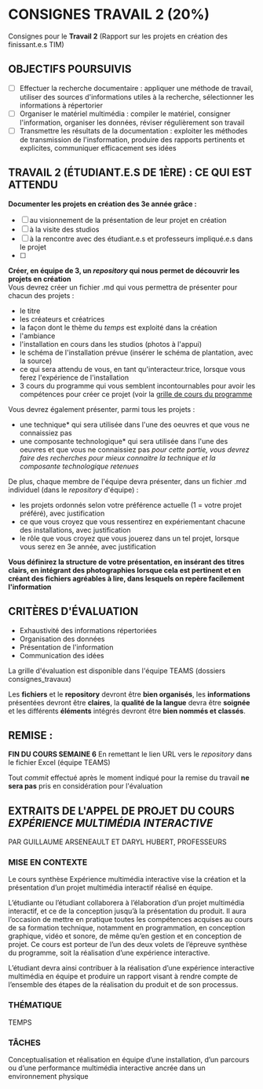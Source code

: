 # CONSIGNES TRAVAIL 2 (20%)
Consignes pour le **Travail 2** (Rapport sur les projets en création des finissant.e.s TIM) 

## OBJECTIFS POURSUIVIS
- [ ] Effectuer la recherche documentaire : appliquer une méthode de travail, utiliser des sources d'informations utiles à la recherche, sélectionner les informations à répertorier
- [ ] Organiser le matériel multimédia : compiler le matériel, consigner l'information, organiser les données, réviser régulièrement son travail
- [ ] Transmettre les résultats de la documentation : exploiter les méthodes de transmission de l'insformation, produire des rapports pertinents et explicites, communiquer efficacement ses idées

## TRAVAIL 2 (ÉTUDIANT.E.S DE 1ÈRE) : CE QUI EST ATTENDU
**Documenter les projets en création des 3e année grâce :**
- [ ] au visionnement de la présentation de leur projet en création 
- [ ] à la visite des studios
- [ ] à la rencontre avec des étudiant.e.s et professeurs impliqué.e.s dans le projet
- [ ] 

**Créer, en équipe de 3, un *repository* qui nous permet de découvrir les projets en création**  
Vous devrez créer un fichier .md qui vous permettra de présenter pour chacun des projets :
- le titre 
- les créateurs et créatrices
- la façon dont le thème du *temps* est exploité dans la création
- l'ambiance 
- l'installation en cours dans les studios (photos à l'appui)
- le schéma de l'installation prévue (insérer le schéma de plantation, avec la source)
- ce qui sera attendu de vous, en tant qu'interacteur.trice, lorsque vous ferez l'expérience de l'installation
- 3 cours du programme qui vous semblent incontournables pour avoir les compétences pour créer ce projet (voir la [grille de cours du programme](https://www.cmontmorency.qc.ca/programmes/nos-programmes-detudes/techniques/techniques-dintegration-multimedia/grille-de-cours/)

Vous devrez également présenter, parmi tous les projets :
- une technique* qui sera utilisée dans l'une des oeuvres et que vous ne connaissiez pas
- une composante technologique* qui sera utilisée dans l'une des oeuvres et que vous ne connaissiez pas
*pour cette partie, vous devrez faire des recherches pour mieux connaitre la technique et la composante technologique retenues*

De plus, chaque membre de l'équipe devra présenter, dans un fichier .md individuel (dans le *repository* d'équipe) :
- les projets ordonnés selon votre préférence actuelle (1 = votre projet préféré), avec justification
- ce que vous croyez que vous ressentirez en expériementant chacune des installations, avec justification
- le rôle que vous croyez que vous jouerez dans un tel projet, lorsque vous serez en 3e année, avec justification

**Vous définirez la structure de votre présentation, en insérant des titres clairs, en intégrant des photographies lorsque cela est pertinent et en créant des fichiers agréables à lire, dans lesquels on repère facilement l'information**

## CRITÈRES D'ÉVALUATION 
- Exhaustivité des informations répertoriées 
- Organisation des données
- Présentation de l'information
- Communication des idées

La grille d'évaluation est disponible dans l'équipe TEAMS (dossiers consignes_travaux)

Les **fichiers** et le **repository** devront être **bien organisés**, les **informations** présentées devront être **claires**, la **qualité de la langue** devra être **soignée** et les différents **éléments** intégrés devront être **bien nommés et classés**.

## REMISE : 
**FIN DU COURS SEMAINE 6**
En remettant le lien URL vers le *repository* dans le fichier Excel (équipe TEAMS)

Tout *commit* effectué après le moment indiqué pour la remise du travail **ne sera pas** pris en considération pour l'évaluation

## EXTRAITS DE L'APPEL DE PROJET DU COURS *EXPÉRIENCE MULTIMÉDIA INTERACTIVE*
PAR GUILLAUME ARSENEAULT ET DARYL HUBERT, PROFESSEURS
### MISE EN CONTEXTE
Le cours synthèse Expérience multimédia interactive vise la création et la présentation d’un projet multimédia interactif réalisé en équipe.

L’étudiante ou l’étudiant collaborera à l’élaboration d’un projet multimédia interactif, et ce de la conception jusqu’à la présentation du produit. Il aura l’occasion de mettre en pratique toutes les compétences acquises au cours de sa formation technique, notamment en programmation, en conception graphique, vidéo et sonore, de même qu’en gestion et en conception de projet. Ce cours est porteur de l’un des deux volets de l’épreuve synthèse du programme, soit la réalisation d’une   expérience interactive.

L’étudiant devra ainsi contribuer à la réalisation d’une expérience interactive multimédia en équipe et produire un rapport visant à rendre compte de l’ensemble des étapes de la réalisation du produit et de son processus.
### THÉMATIQUE
TEMPS
### TÂCHES
Conceptualisation et réalisation en équipe d’une installation, d’un parcours ou d’une performance multimédia interactive ancrée dans un environnement physique
